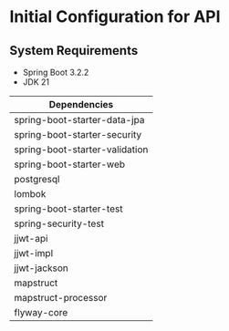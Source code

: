 # Initial Configuration for API

## System Requirements
- Spring Boot 3.2.2
- JDK 21

Dependencies  |
------------- |
spring-boot-starter-data-jpa  |
spring-boot-starter-security  |
spring-boot-starter-validation  |
spring-boot-starter-web  |
postgresql  |
lombok  |
spring-boot-starter-test  |
spring-security-test  |
jjwt-api  |
jjwt-impl  |
jjwt-jackson  |
mapstruct  |
mapstruct-processor  |
flyway-core  |
